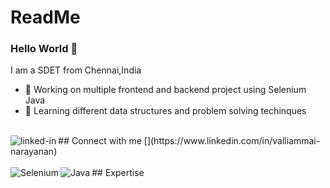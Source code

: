 # ReadMe
### Hello World 👋
I am a SDET from Chennai,India
- 🔭 Working on multiple frontend and backend project using Selenium Java
- 🌱 Learning different data structures and problem solving techinques
<br>
## Connect with me
[<img align="left" alt="linked-in" src="https://img.shields.io/badge/linkedin-%230077B5.svg?&style=for-the-badge&logo=linkedin&logoColor=white"/>](https://www.linkedin.com/in/valliammai-narayanan)
<br>
<br>
## Expertise
<img align="left" alt="Selenium" src="https://www.bytelion.com/wp-content/uploads/2019/08/selenium-ide.png" />
<img align="left" alt="Java" src="https://encrypted-tbn0.gstatic.com/images?q=tbn:ANd9GcSvvCG12y4w7TrqfuSiWulfSskEz53Q8xhNmw&usqp=CAU" />
<br>
<br>
